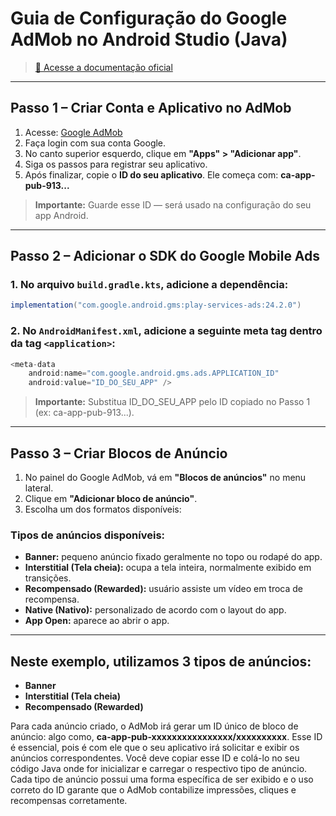 # Guia de Configuração do Google AdMob no Android Studio (Java)

> [📖 Acesse a documentação oficial](https://developers.google.com/admob/android/quick-start?hl=pt-br)

---

## Passo 1 – Criar Conta e Aplicativo no AdMob

1. Acesse: [Google AdMob](https://admob.google.com/intl/pt-BR_br/home/)
2. Faça login com sua conta Google.
3. No canto superior esquerdo, clique em **"Apps" > "Adicionar app"**.
4. Siga os passos para registrar seu aplicativo.
5. Após finalizar, copie o **ID do seu aplicativo**. Ele começa com: **ca-app-pub-913...**
> **Importante:** Guarde esse ID — será usado na configuração do seu app Android.

---

## Passo 2 – Adicionar o SDK do Google Mobile Ads

### 1. No arquivo `build.gradle.kts`, adicione a dependência:
```java
implementation("com.google.android.gms:play-services-ads:24.2.0")
```

### 2. No `AndroidManifest.xml`, adicione a seguinte meta tag dentro da tag `<application>`:
```java
<meta-data
    android:name="com.google.android.gms.ads.APPLICATION_ID"
    android:value="ID_DO_SEU_APP" />
```
> **Importante:** Substitua ID_DO_SEU_APP pelo ID copiado no Passo 1 (ex: ca-app-pub-913...).

---

## Passo 3 – Criar Blocos de Anúncio

1. No painel do Google AdMob, vá em **"Blocos de anúncios"** no menu lateral.
2. Clique em **"Adicionar bloco de anúncio"**.
3. Escolha um dos formatos disponíveis:

### Tipos de anúncios disponíveis:

- **Banner:** pequeno anúncio fixado geralmente no topo ou rodapé do app.
- **Interstitial (Tela cheia):** ocupa a tela inteira, normalmente exibido em transições.
- **Recompensado (Rewarded):** usuário assiste um vídeo em troca de recompensa.
- **Native (Nativo):** personalizado de acordo com o layout do app.
- **App Open:** aparece ao abrir o app.

---

## Neste exemplo, utilizamos 3 tipos de anúncios:

- **Banner**
- **Interstitial (Tela cheia)**
- **Recompensado (Rewarded)**

Para cada anúncio criado, o AdMob irá gerar um ID único de bloco de anúncio: algo como, **ca-app-pub-xxxxxxxxxxxxxxxx/xxxxxxxxxx**.
Esse ID é essencial, pois é com ele que o seu aplicativo irá solicitar e exibir os anúncios correspondentes.
Você deve copiar esse ID e colá-lo no seu código Java onde for inicializar e carregar o respectivo tipo de anúncio.
Cada tipo de anúncio possui uma forma específica de ser exibido e o uso correto do ID garante que o AdMob contabilize impressões, cliques e recompensas corretamente.
